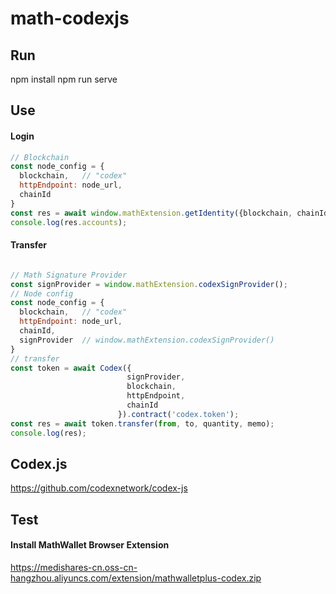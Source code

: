 # math-codexjs

## Run
npm install
npm run serve

## Use

#### Login
``` javascript
// Blockchain
const node_config = {
  blockchain,   // "codex"
  httpEndpoint: node_url,
  chainId
}
const res = await window.mathExtension.getIdentity({blockchain, chainId});
console.log(res.accounts);
```
#### Transfer
``` javascript

// Math Signature Provider
const signProvider = window.mathExtension.codexSignProvider();
// Node config
const node_config = {
  blockchain,   // "codex"
  httpEndpoint: node_url,
  chainId,
  signProvider  // window.mathExtension.codexSignProvider()
}
// transfer
const token = await Codex({
                          signProvider,
                          blockchain, 
                          httpEndpoint, 
                          chainId
                        }).contract('codex.token');
const res = await token.transfer(from, to, quantity, memo);
console.log(res);

```
## Codex.js
https://github.com/codexnetwork/codex-js

## Test

#### Install MathWallet Browser Extension
https://medishares-cn.oss-cn-hangzhou.aliyuncs.com/extension/mathwalletplus-codex.zip
